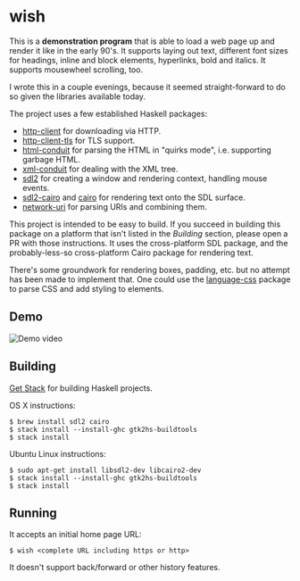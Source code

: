 # wish

This is a **demonstration program** that is able to load a web page up
and render it like in the early 90's. It supports laying out text,
different font sizes for headings, inline and block elements,
hyperlinks, bold and italics. It supports mousewheel scrolling, too.

I wrote this in a couple evenings, because it seemed straight-forward
to do so given the libraries available today.

The project uses a few established Haskell packages:

* [http-client](https://www.stackage.org/package/http-client) for downloading via HTTP.
* [http-client-tls](https://www.stackage.org/package/http-client-tls) for TLS support.
* [html-conduit](https://www.stackage.org/package/html-conduit) for parsing the HTML in "quirks mode", i.e. supporting
  garbage HTML.
* [xml-conduit](https://www.stackage.org/package/xml-conduit) for dealing with the XML tree.
* [sdl2](https://www.stackage.org/package/sdl2) for creating a window and rendering context, handling mouse
  events.
* [sdl2-cairo](https://hackage.haskell.org/package/sdl2-cairo) and
  [cairo](https://www.stackage.org/package/cairo) for rendering text
  onto the SDL surface.
* [network-uri](https://www.stackage.org/package/network-uri) for parsing URIs and combining them.

This project is intended to be easy to build. If you succeed in
building this package on a platform that isn't listed in the
*Building* section, please open a PR with those instructions. It uses
the cross-platform SDL package, and the probably-less-so
cross-platform Cairo package for rendering text.

There's some groundwork for rendering boxes, padding, etc. but no
attempt has been made to implement that. One could use the
[language-css](http://hackage.haskell.org/package/language-css)
package to parse CSS and add styling to elements.

## Demo

![Demo video](http://i.imgur.com/189nfP4.gif)

## Building

[Get Stack](https://haskell-lang.org/get-started) for building Haskell
projects.

OS X instructions:

    $ brew install sdl2 cairo
    $ stack install --install-ghc gtk2hs-buildtools
    $ stack install

Ubuntu Linux instructions:

    $ sudo apt-get install libsdl2-dev libcairo2-dev
    $ stack install --install-ghc gtk2hs-buildtools
    $ stack install

## Running

It accepts an initial home page URL:

    $ wish <complete URL including https or http>

It doesn't support back/forward or other history features.
